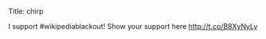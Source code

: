 Title: chirp

I support #wikipediablackout! Show your support here <a href="http://t.co/B8XyNyLy">http://t.co/B8XyNyLy</a>

